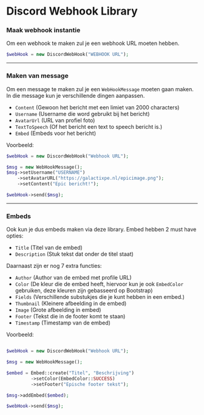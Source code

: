 # Discord Webhook Library

### Maak webhook instantie
Om een webhook te maken zul je een webhook URL moeten hebben.
```php
$webHook = new DiscordWebHook("WEBHOOK URL");
```
---

### Maken van message
Om een message te maken zul je een `WebHookMessage` moeten gaan maken.
In die message kun je verschillende dingen aanpassen.
- `Content` (Gewoon het bericht met een limiet van 2000 characters)
- `Username` (Username die word gebruikt bij het bericht)
- `AvatarUrl` (URL van profiel foto)
- `TextToSpeech` (Of het bericht een text to speech bericht is.)
- `Embed` (Embeds voor het bericht)

Voorbeeld:
```php
$webHook = new DiscordWebHook("Webhook URL");

$msg = new WebHookMessage();
$msg->setUsername("USERNAME")
    ->setAvatarURL("https://galactixpe.nl/epicimage.png");
    ->setContent("Epic bericht!");

$webHook->send($msg);
```
---
### Embeds
Ook kun je dus embeds maken via deze library.
Embed hebben 2 must have opties:
- `Title` (Titel van de embed)
- `Description` (Stuk tekst dat onder de titel staat)

Daarnaast zijn er nog 7 extra functies:
- `Author` (Author van de embed met profile URL)
- `Color` (De kleur die de embed heeft, hiervoor kun je ook `EmbedColor` gebruiken, deze kleuren zijn gebasseerd op Bootstrap)
- `Fields` (Verschillende substukjes die je kunt hebben in een embed.)
- `Thumbnail` (Kleinere afbeelding in de embed)
- `Image` (Grote afbeelding in embed)
- `Footer` (Tekst die in de footer komt te staan)
- `Timestamp` (Timestamp van de embed)

Voorbeeld:
```php

$webHook = new DiscordWebHook("Webhook URL");

$msg = new WebHookMessage();

$embed = Embed::create("Titel", "Beschrijving")
         ->setColor(EmbedColor::SUCCESS)
         ->setFooter("Epische footer tekst");

$msg->addEmbed($embed);

$webHook->send($msg);

```

